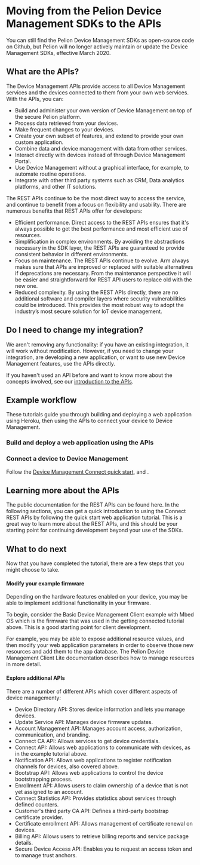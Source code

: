 # Moving from the Pelion Device Management SDKs to the APIs

You can still find the Pelion Device Management SDKs as open-source code on Github, but Pelion will no longer actively maintain or update the Device Management SDKs, effective March 2020.
<link>

## What are the APIs?

The Device Management APIs provide access to all Device Management services and the devices connected to them from your own web services. With the APIs, you can:

* Build and administer your own version of Device Management on top of the secure Pelion platform.
* Process data retrieved from your devices.
* Make frequent changes to your devices.
* Create your own subset of features, and extend to provide your own custom application.
* Combine data and device management with data from other services.
* Interact directly with devices instead of through Device Management Portal.
* Use Device Management without a graphical interface, for example, to automate routine operations.
* Integrate with other third party systems such as CRM, Data analytics platforms, and other IT solutions.

The REST APIs continue to be the most direct way to access the service, and continue to benefit from a focus on flexibility and usability. There are numerous benefits that REST APIs offer for developers:

* Efficient performance. Direct access to the REST APIs ensures that it's always possible to get the best performance and most efficient use of resources.
* Simplification in complex environments. By avoiding the abstractions necessary in the SDK layer, the REST APIs are guaranteed to provide consistent behavior in different environments.
* Focus on maintenance. The REST APIs continue to evolve. Arm always makes sure that APIs are improved or replaced with suitable alternatives if deprecations are necessary. From the maintenance perspective it will be easier and straightforward for REST API users to replace old with the new one.
* Reduced complexity. By using the REST APIs directly, there are no additional software and compiler layers where security vulnerabilities could be introduced. This provides the most robust way to adopt the industry’s most secure solution for IoT device management.

## Do I need to change my integration?

We aren't removing any functionality: if you have an existing integration, it will work without modification. However, if you need to change your integration, are developing a new application, or want to use new Device Management features, use the APIs directly.

If you haven't used an API before and want to know more about the concepts involved, see our [introduction to the APIs](../service-api-references/using-the-apis.html).

## Example workflow

These tutorials guide you through building and deploying a web application using Heroku, then using the APIs to connect your device to Device Management.

### Build and deploy a web application using the APIs


### Connect a device to Device Management

Follow the [Device Management Connect quick start](), and .

## Learning more about the APIs

The public documentation for the REST APIs can be found here. In the following sections, you can get a quick introduction to using the Connect REST APIs by following the quick start web application tutorial. This is a great way to learn more about the REST APIs, and this should be your starting point for continuing development beyond your use of the SDKs.

## What to do next

Now that you have completed the tutorial, there are a few steps that you might choose to take.

#### Modify your example firmware

Depending on the hardware features enabled on your device, you may be able to implement additional functionality in your firmware.

To begin, consider the Basic Device Management Client example with Mbed OS which is the firmware that was used in the getting connected tutorial above. This is a good starting point for client development.

For example, you may be able to expose additional resource values, and then modify your web application parameters in order to observe those new resources and add them to the app database. The Pelion Device Management Client Lite documentation describes how to manage resources in more detail.

#### Explore additional APIs

There are a number of different APIs which cover different aspects of device managementy:

* Device Directory API: Stores device information and lets you manage devices.
* Update Service API: Manages device firmware updates.
* Account Management API: Manages account access, authorization, communication, and branding.
* Connect CA API: Allows services to get device credentials.
* Connect API: Allows web applications to communicate with devices, as in the example tutorial above.
* Notification API: Allows web applications to register notification channels for devices, also covered above.
* Bootstrap API: Allows web applications to control the device bootstrapping process.
* Enrollment API: Allows users to claim ownership of a device that is not yet assigned to an account.
* Connect Statistics API: Provides statistics about services through defined counters.
* Customer's third party CA API: Defines a third-party bootstrap certificate provider.
* Certificate enrollment API: Allows management of certificate renewal on devices.
* Billing API: Allows users to retrieve billing reports and service package details.
* Secure Device Access API: Enables you to request an access token and to manage trust anchors.

<!-- Notes

* Who's this for? This is mostly aimed toward web app developers.
* Where will it go? Should go into the SDK intro area. Work into existing structure.
* What will it tell me? How to make sense of the APIs when I've been working with the SDKs.
* Why's this important? The SDKs aren't being maintained anymore.
* What do I need to do with this information?
* What's the next step?

[Melinda W3]Let's be careful how simple we claim our APIs to be :)
[Melinda W4]Let's make sure this is in sync with https://www.pelion.com/docs/device-management/current/service-api-references/index.html 
[Melinda W5]For instance, this says CRUDL, whereas the docs say CRUD.
[Melinda W6]Expand CRUDL before using the acronym.
[Melinda W7]Nonparallel construction; the phrase 'easy to learn and use' is impossible to prove and interrupts the flow of the sentence.

We might be able to assume some standard background from developers (though that's dangerous in itself), but we should avoid claiming something is 'easy'. Makes it all the more frustrating when something goes wrong.
[Melinda W8]Full stop at the end of each entry in a bulleted list.
[Melinda W9]They require an initial investment in learning, but once you understand them, you know _exactly_ what you're asking the system to do. And that's ultimately simpler. 
[Melinda W10]The APIs change irrespective of your client version and app integration; it's the developer's responsibility to make sure they change their integration so it doesn't break.
[Melinda W11]Documentation is an area where we can make sure we put our money where our mouth is on this.
[Melinda W12]Is it that we won't maintain them, or that users won't be able to make PRs and change them going forward?
[Melinda W13]The flip side of this is that existing implementations *can't* change or they'll break?
[Melinda W14]https://www.pelion.com/docs/device-management/current/service-api-references/service-api-documentation.html for API docs
[Melinda W15]https://www.pelion.com/docs/device-management/current/service-api-references/service-api-documentation.html for API docs -->